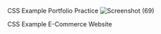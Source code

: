 CSS Example Portfolio Practice 
![Screenshot (69)](https://user-images.githubusercontent.com/107221212/174424243-0a56515b-e0cf-4f4d-9bec-e712986bff57.png)

CSS Example E-Commerce Website 
